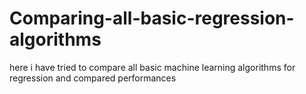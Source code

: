 # Comparing-all-basic-regression-algorithms
here i have tried to compare all basic machine learning algorithms for regression and compared performances
